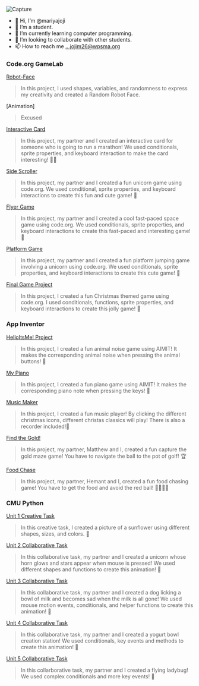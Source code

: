 ![Capture](https://github.com/mariyajoji/mariyajoji/assets/146843830/a371c9e1-193d-4742-bf5d-f06ba4b40b0a)

- 👋 Hi, I’m @mariyajoji
- 👀 I’m a student.
- 🌱 I’m currently learning computer programming. 
- 💞️ I’m looking to collaborate with other students.
- 📫 How to reach me ...jojim26@wpsma.org

### Code.org GameLab 

[Robot-Face](https://mariyajoji.github.io/Robot-Face/)
>In this project, I used shapes, variables, and randomness to express my creativity and created a Random Robot Face.

[Animation]
>Excused

[Interactive Card](https://studio.code.org/projects/gamelab/3-Zz-5IipWn8F3g0QEs1UWCXgaqDxf1xXwwYo846HYQ/)
>In this project, my partner and I created an interactive card for someone who is going to run a marathon! We used conditionals, sprite properties, and keyboard interaction to make the card interesting! 🏃‍♂️

[Side Scroller](https://studio.code.org/projects/gamelab/AX_RYeTWfZvK_srDEFhY6UFnO8Ha5jvWae1XYMq4elE)
>In this project, my partner and I created a fun unicorn game using code.org. We used conditional, sprite properties, and keyboard interactions to create this fun and cute game! 💟

[Flyer Game](https://studio.code.org/projects/gamelab/xgF-kIbRko6TKXyLD9ihVOXpOLjZZyhZbZeaoIpD3Po/view)
>In this project, my partner and I created a cool fast-paced space game using code.org. We used conditionals, sprite properties, and keyboard interactions to create this fast-paced and interesting game! 👾

[Platform Game](https://studio.code.org/projects/gamelab/qWjKkwxvz5fPvt1G-k95DCf-L9nfRGNaERd97Ov_cOc/)
>In this project, my partner and I created a fun platform jumping game involving a unicorn using code.org. We used conditionals, sprite properties, and keyboard interactions to create this cute game! 🦄

[Final Game Project](https://studio.code.org/projects/gamelab/A1GAK88LKrrDPe_yhuWdHRwh8dTq9GCN7JIc04vQfhI)
>In this project, I created a fun Christmas themed game using code.org. I used conditionals, functions, sprite properties, and keyboard interactions to create this jolly game! 🦌

### App Inventor

[HelloItsMe! Project](https://gallery.appinventor.mit.edu/?galleryid=3b09ea79-7666-4ac3-8afa-98dc76ba947d)
>In this project, I created a fun animal noise game using AIMIT! It makes the corresponding animal noise when pressing the animal buttons! 🦁

[My Piano](https://gallery.appinventor.mit.edu/?galleryid=08e818f5-ff87-45dd-9611-a658fdd64c62)
>In this project, I created a fun piano game using AIMIT! It makes the corresponding piano note when pressing the keys! 🎵

[Music Maker](https://gallery.appinventor.mit.edu/?galleryid=4f4e2f34-cfa0-479d-afde-97376dc01d0a)
>In this project, I created a fun music player! By clicking the different christmas icons, different christas classics will play! There is also a recorder included!🎄

[Find the Gold!](https://gallery.appinventor.mit.edu/?galleryid=1ec05cef-f3d1-4b25-b7d8-7dc8ee8cb318)
>In this project, my partner, Matthew and I, created a fun capture the gold maze game! You have to navigate the ball to the pot of golf! 🏆

[Food Chase](https://gallery.appinventor.mit.edu/?galleryid=7b66eb83-eda4-4202-b272-73c009f15817)
>In this project, my partner, Hemant and I, created a fun food chasing game! You have to get the food and avoid the red ball! 🍌🍅🥑🥦

### CMU Python

[Unit 1 Creative Task](https://academy.cs.cmu.edu/sharing/papayaWhipPanda4742)
>In this creative task, I created a picture of a sunflower using different shapes, sizes, and colors. 🌻

[Unit 2 Collaborative Task](https://academy.cs.cmu.edu/sharing/moccasinOctopus6180)
>In this collaborative task, my partner and I created a unicorn whose horn glows and stars appear when mouse is pressed! We used different shapes and functions to create this animation! 🦄

[Unit 3 Collaborative Task](https://academy.cs.cmu.edu/sharing/greenYellowCrocodile4299)
>In this collaborative task, my partner and I created a dog licking a bowl of milk and becomes sad when the milk is all gone! We used mouse motion events, conditionals, and helper functions to create this animation! 🐶

[Unit 4 Collaborative Task](https://academy.cs.cmu.edu/sharing/blueVioletOwl5932)
>In this collaborative task, my partner and I created a yogurt bowl creation station! We used conditionals, key events and methods to create this animation! 🥝

[Unit 5 Collaborative Task](https://academy.cs.cmu.edu/sharing/blueSpider7236)
>In this collarborative task, my partner and I created a flying ladybug! We used complex conditionals and more key events! 🐞



